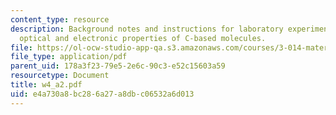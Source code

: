```yaml
---
content_type: resource
description: Background notes and instructions for laboratory experiments on delocalization,
  optical and electronic properties of C-based molecules.
file: https://ol-ocw-studio-app-qa.s3.amazonaws.com/courses/3-014-materials-laboratory-fall-2006/e4a730a8bc286a27a8dbc06532a6d013_w4_a2.pdf
file_type: application/pdf
parent_uid: 178a3f23-79e5-2e6c-90c3-e52c15603a59
resourcetype: Document
title: w4_a2.pdf
uid: e4a730a8-bc28-6a27-a8db-c06532a6d013
---
```

